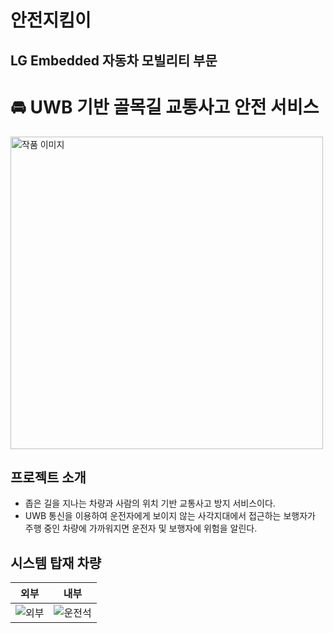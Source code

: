 # 안전지킴이 
## LG Embedded 자동차 모빌리티 부문

# :oncoming_automobile: UWB 기반 골목길 교통사고 안전 서비스

<img src="https://github.com/user-attachments/assets/33c6fc02-52ea-4d9e-8b47-d9e0a2157748" alt="작품 이미지" width="500"/>

## 프로젝트 소개

- 좁은 길을 지나는 차량과 사람의 위치 기반 교통사고 방지 서비스이다.
- UWB 통신을 이용하여 운전자에게 보이지 않는 사각지대에서 접근하는 보행자가 <br> 주행 중인 차량에 가까워지면 운전자 및 보행자에 위험을 알린다.

## 시스템 탑재 차량

|외부|내부|
|--|--|
|![외부](https://github.com/user-attachments/assets/771d9410-9ce4-4183-8868-b68bb817257d)|![운전석](https://github.com/user-attachments/assets/470ec5cb-fb2b-436b-bd35-7de4fb5298ac)| 
